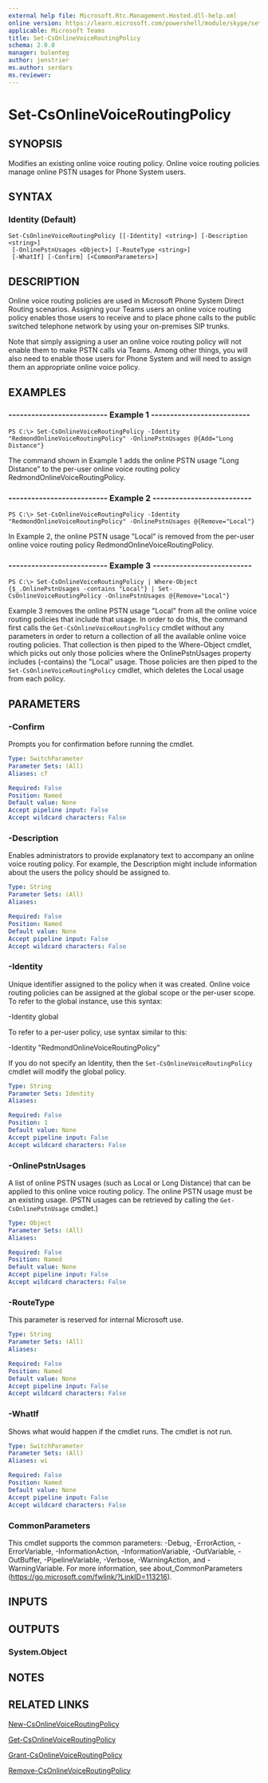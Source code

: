 ```yaml
---
external help file: Microsoft.Rtc.Management.Hosted.dll-help.xml
online version: https://learn.microsoft.com/powershell/module/skype/set-csonlinevoiceroutingpolicy
applicable: Microsoft Teams
title: Set-CsOnlineVoiceRoutingPolicy
schema: 2.0.0
manager: bulenteg
author: jenstrier
ms.author: serdars
ms.reviewer:
---
```


# Set-CsOnlineVoiceRoutingPolicy

## SYNOPSIS
Modifies an existing online voice routing policy. Online voice routing policies manage online PSTN usages for Phone System users.

## SYNTAX

### Identity (Default)
```
Set-CsOnlineVoiceRoutingPolicy [[-Identity] <string>] [-Description <string>]
 [-OnlinePstnUsages <Object>] [-RouteType <string>]
 [-WhatIf] [-Confirm] [<CommonParameters>]
```

## DESCRIPTION
Online voice routing policies are used in Microsoft Phone System Direct Routing scenarios. Assigning your Teams users an online voice routing policy enables those users to receive and to place phone calls to the public switched telephone network by using your on-premises SIP trunks.

Note that simply assigning a user an online voice routing policy will not enable them to make PSTN calls via Teams. Among other things, you will also need to enable those users for Phone System and will need to assign them an appropriate online voice policy.

## EXAMPLES

### -------------------------- Example 1 --------------------------
```
PS C:\> Set-CsOnlineVoiceRoutingPolicy -Identity "RedmondOnlineVoiceRoutingPolicy" -OnlinePstnUsages @{Add="Long Distance"}
```

The command shown in Example 1 adds the online PSTN usage "Long Distance" to the per-user online voice routing policy RedmondOnlineVoiceRoutingPolicy.

### -------------------------- Example 2 --------------------------
```
PS C:\> Set-CsOnlineVoiceRoutingPolicy -Identity "RedmondOnlineVoiceRoutingPolicy" -OnlinePstnUsages @{Remove="Local"}
```

In Example 2, the online PSTN usage "Local" is removed from the per-user online voice routing policy RedmondOnlineVoiceRoutingPolicy.

### -------------------------- Example 3 --------------------------
```
PS C:\> Set-CsOnlineVoiceRoutingPolicy | Where-Object {$_.OnlinePstnUsages -contains "Local"} | Set-CsOnlineVoiceRoutingPolicy -OnlinePstnUsages @{Remove="Local"}
```

Example 3 removes the online PSTN usage "Local" from all the online voice routing policies that include that usage. In order to do this, the command first calls the `Get-CsOnlineVoiceRoutingPolicy` cmdlet without any parameters in order to return a collection of all the available online voice routing policies. That collection is then piped to the Where-Object cmdlet, which picks out only those policies where the OnlinePstnUsages property includes (-contains) the "Local" usage. Those policies are then piped to the `Set-CsOnlineVoiceRoutingPolicy` cmdlet, which deletes the Local usage from each policy.

## PARAMETERS

### -Confirm
Prompts you for confirmation before running the cmdlet.

```yaml
Type: SwitchParameter
Parameter Sets: (All)
Aliases: cf

Required: False
Position: Named
Default value: None
Accept pipeline input: False
Accept wildcard characters: False
```

### -Description
Enables administrators to provide explanatory text to accompany an online voice routing policy. For example, the Description might include information about the users the policy should be assigned to.

```yaml
Type: String
Parameter Sets: (All)
Aliases:

Required: False
Position: Named
Default value: None
Accept pipeline input: False
Accept wildcard characters: False
```

### -Identity
Unique identifier assigned to the policy when it was created. Online voice routing policies can be assigned at the global scope or the per-user scope. To refer to the global instance, use this syntax:

-Identity global

To refer to a per-user policy, use syntax similar to this:

-Identity "RedmondOnlineVoiceRoutingPolicy"

If you do not specify an Identity, then the `Set-CsOnlineVoiceRoutingPolicy` cmdlet will modify the global policy.

```yaml
Type: String
Parameter Sets: Identity
Aliases:

Required: False
Position: 1
Default value: None
Accept pipeline input: False
Accept wildcard characters: False
```

### -OnlinePstnUsages
A list of online PSTN usages (such as Local or Long Distance) that can be applied to this online voice routing policy. The online PSTN usage must be an existing usage. (PSTN usages can be retrieved by calling the `Get-CsOnlinePstnUsage` cmdlet.)

```yaml
Type: Object
Parameter Sets: (All)
Aliases:

Required: False
Position: Named
Default value: None
Accept pipeline input: False
Accept wildcard characters: False
```

### -RouteType
This parameter is reserved for internal Microsoft use.

```yaml
Type: String
Parameter Sets: (All)
Aliases:

Required: False
Position: Named
Default value: None
Accept pipeline input: False
Accept wildcard characters: False
```

### -WhatIf
Shows what would happen if the cmdlet runs.
The cmdlet is not run.

```yaml
Type: SwitchParameter
Parameter Sets: (All)
Aliases: wi

Required: False
Position: Named
Default value: None
Accept pipeline input: False
Accept wildcard characters: False
```

### CommonParameters
This cmdlet supports the common parameters: -Debug, -ErrorAction, -ErrorVariable, -InformationAction, -InformationVariable, -OutVariable, -OutBuffer, -PipelineVariable, -Verbose, -WarningAction, and -WarningVariable.
For more information, see about_CommonParameters (https://go.microsoft.com/fwlink/?LinkID=113216).

## INPUTS

## OUTPUTS

### System.Object

## NOTES

## RELATED LINKS
[New-CsOnlineVoiceRoutingPolicy](new-csonlinevoiceroutingpolicy.md)

[Get-CsOnlineVoiceRoutingPolicy](get-csonlinevoiceroutingpolicy.md)

[Grant-CsOnlineVoiceRoutingPolicy](grant-csonlinevoiceroutingpolicy.md)

[Remove-CsOnlineVoiceRoutingPolicy](remove-csonlinevoiceroutingpolicy.md)
